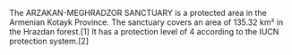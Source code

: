 The ARZAKAN-MEGHRADZOR SANCTUARY is a protected area in the Armenian Kotayk Province. The sanctuary covers an area of 135.32 km² in the Hrazdan forest.[1] It has a protection level of 4 according to the IUCN protection system.[2]
